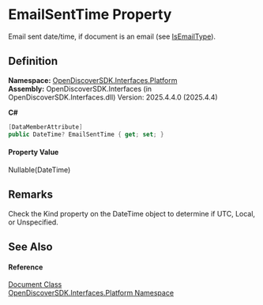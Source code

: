 # EmailSentTime Property


Email sent date/time, if document is an email (see <a href="588896b7-e3ae-c034-ef5b-376cbdf8cca6">IsEmailType</a>).



## Definition
**Namespace:** <a href="a1e65d49-050f-842a-426e-ba8aab188009">OpenDiscoverSDK.Interfaces.Platform</a>  
**Assembly:** OpenDiscoverSDK.Interfaces (in OpenDiscoverSDK.Interfaces.dll) Version: 2025.4.4.0 (2025.4.4)

**C#**
``` C#
[DataMemberAttribute]
public DateTime? EmailSentTime { get; set; }
```



#### Property Value
Nullable(DateTime)

## Remarks
Check the Kind property on the DateTime object to determine if UTC, Local, or Unspecified.

## See Also


#### Reference
<a href="1ada9969-add0-f951-f601-f7107618fb9d">Document Class</a>  
<a href="a1e65d49-050f-842a-426e-ba8aab188009">OpenDiscoverSDK.Interfaces.Platform Namespace</a>  
